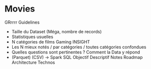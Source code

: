 # Movies
GRrrrr
Guidelines
- Taille du Dataset (Méga, nombre de records)
- Statistiques usuelles
- N catégories de films
                           Gaming INSIGHT
- Les N mieux notés / par catégories / toutes catégories confondues
- Quelles questions sont pertinentes ? Comment la Data y répond
- (Parquet) (CSV) -> Spark SQL
Objectif
Descriptif
Notes
Roadmap
Architecture
Technos
